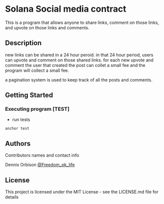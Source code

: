 # Solana Social media contract

This is a program that allows anyone to share links, comment on those links, and upvote on those links and comments.

## Description

new links can be shared in a 24 hour peroid. in that 24 hour period, users can upvote and comment on those shared links. for each new upvote and comment the user that created the post can collet a small fee and the program will collect a small fee.

a pagination system is used to keep track of all the posts and comments.

## Getting Started

### Executing program [TEST]

* run tests
```
anchor test
```

## Authors

Contributors names and contact info

Dennis Orbison 
[@Freedom_pk_life](https://twitter.com/Freedom_pk_live)


## License

This project is licensed under the MIT License - see the LICENSE.md file for details